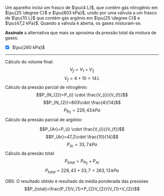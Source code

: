 Um aparelho inclui um frasco de $\pu{4 L}$, que contém gás nitrogênio em $\pu{25 \degree C}$ e $\pu{803 kPa}$, unido por uma válvula a um frasco de $\pu{10 L}$ que contém gás argônio em $\pu{25 \degree C}$ e $\pu{47,2 kPa}$. Quando a válvula é aberta, os gases misturam-se.

**Assinale** a alternativa que mais se aproxima da pressão total da mistura de gases.

- [x] $\pu{260 kPa}$


---

Cálculo do volume final:
$$V_{f}=V_{1}+V_{2}$$
$$V_{f}=4+10=14\,L$$
Cálculo da pressão parcial de nitrogênio:
$$P_{N_{2}}=P_{i} \cdot \frac{V_{i}}{V_{f}}$$
$$P_{N_{2}}=803\cdot \frac{4}{14}$$
$$P_{N_{2}}=229,43\,kPa$$
Cálculo da pressão parcial de argônio:

$$P_{Ar}=P_{i} \cdot \frac{V_{i}}{V_{f}}$$
$$P_{Ar}=47,2\cdot \frac{10}{14}$$
$$P_{Ar}=33,7\,kPa$$
Cálculo da pressão total:
$$P_{total}=P_{N_2}+P_{Ar}$$
$$P_{total}=229,43+33,7=263,13\,kPa$$

OBS: O resultado obtido é resultado da média ponderada das pressões 
$$P_{total}=\frac{P_{1}V_{1}+P_{2}V_{2}}{V_{1}+V_{2}}$$
